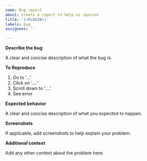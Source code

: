 ```yaml
---
name: Bug report
about: Create a report to help us improve
title: '[<PLUGIN>]'
labels: bug
assignees: ''

---
```


**Describe the bug**

A clear and concise description of what the bug is.

**To Reproduce**

1. Go to '...'
2. Click on '....'
3. Scroll down to '....'
4. See error

**Expected behavior**

A clear and concise description of what you expected to happen.

**Screenshots**

If applicable, add screenshots to help explain your problem.

**Additional context**

Add any other context about the problem here.
